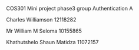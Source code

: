 COS301 Mini project phase3 group Authentication A

Charles Williamson 12118282

Mr William M Seloma     10155865

Khathutshelo Shaun Matidza 11072157

